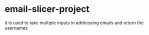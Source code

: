 # email-slicer-project
it is used to take multiple inputs in addressing emails and return the usernames 

